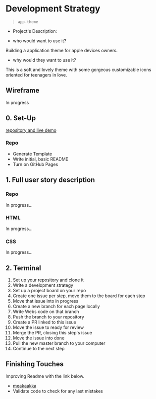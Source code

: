 # Development Strategy

> `app-theme`

- Project's Description:

- who would want to use it?

Building a application theme for apple devices owners.

- why would they want to use it?

This is a soft and lovely theme with some gorgeous customizable icons oriented for teenagers in love.

## Wireframe

In progress

## 0. Set-Up

[repository and live demo](https://rago89.github.io/app-theme/.)

### Repo

- Generate Template
- Write initial, basic README
- Turn on GitHub Pages

## 1. Full user story description

### Repo

In progress...

### HTML

In progress...

### CSS

In progress...

## 2. Terminal

1. Set up your repository and clone it
2. Write a development strategy
3. Set up a project board on your repo
4. Create one issue per step, move them to the board
   for each step
5. Move that issue into in progress
6. Create a new branch for each page locally
7. Write Webs code on that branch
8. Push the branch to your repository
9. Create a PR linked to this issue
10. Move the issue to ready for review
11. Merge the PR, closing this step's issue
12. Move the issue into done
13. Pull the new master branch to your computer
14. Continue to the next step

## Finishing Touches

Improving Readme with the link below.

- [meakaakka](https://medium.com/@meakaakka/a-beginners-guide-to-writing-a-kickass-readme-7ac01da88ab3)
- Validate code to check for any last mistakes
